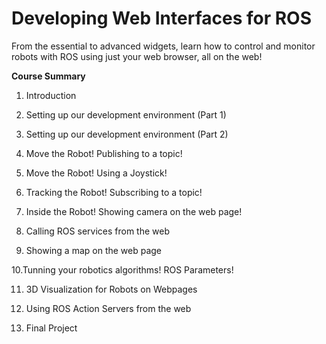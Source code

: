 # Developing Web Interfaces for ROS

From the essential to advanced widgets, learn how to control and monitor robots with ROS using just your web browser, all on the web!

**Course Summary**

1. Introduction

2. Setting up our development environment (Part 1)

3. Setting up our development environment (Part 2)

4. Move the Robot! Publishing to a topic!

5. Move the Robot! Using a Joystick!

6. Tracking the Robot! Subscribing to a topic!

7. Inside the Robot! Showing camera on the web page!

8. Calling ROS services from the web

9. Showing a map on the web page

10.Tunning your robotics algorithms! ROS Parameters!

11. 3D Visualization for Robots on Webpages

12. Using ROS Action Servers from the web

13. Final Project
